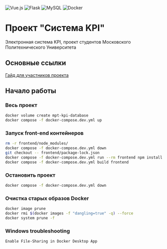 ![Vue.js](https://img.shields.io/badge/vuejs-%2335495e.svg?style=for-the-badge&logo=vuedotjs&logoColor=%234FC08D)
![Flask](https://img.shields.io/badge/flask-%23000.svg?style=for-the-badge&logo=flask&logoColor=white)
![MySQL](https://img.shields.io/badge/mysql-4479A1.svg?style=for-the-badge&logo=mysql&logoColor=white)
![Docker](https://img.shields.io/badge/docker-%230db7ed.svg?style=for-the-badge&logo=docker&logoColor=white)
# Проект "Система KPI"
Электронная система KPI, проект студентов Московского Политехнического Университета
## Основные ссылки
[Гайд для участников проекта](https://github.com/2eFoLt/mpt-kpi/blob/main/CONTRIBUTING.md)

## Начало работы
### Весь проект 
```bash
docker volume create mpt-kpi-database
docker compose -f docker-compose.dev.yml up
```

### Запуск front-end контейнеров
```bash
rm -r frontend/node_modules/
docker compose -f docker-compose.dev.yml down
git checkout -- frontend/package-lock.json
docker compose -f docker-compose.dev.yml run --rm frontend npm install
docker compose -f docker-compose.dev.yml build frontend
```

### Остановить проект

```bash
docker compose -f docker-compose.dev.yml down
```

### Очистка старых образов Docker

```bash
docker image prune
docker rmi $(docker images -f "dangling=true" -q) --force
docker system prune -f
```

### Windows troubleshooting
```
Enable File-Sharing in Docker Desktop App
```

